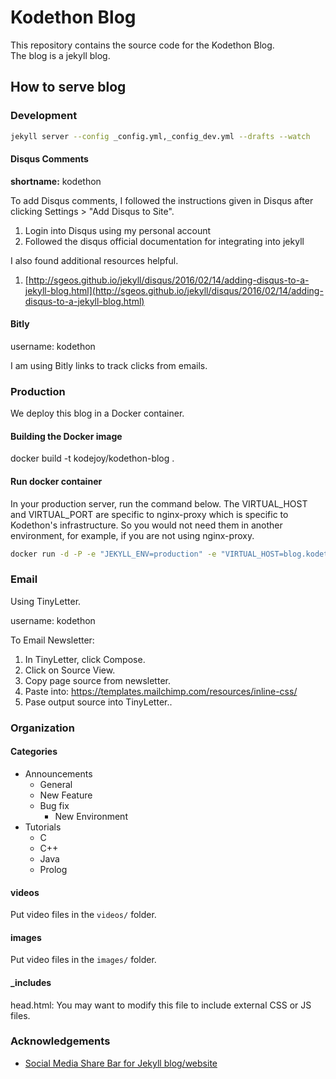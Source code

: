 # Kodethon Blog

This repository contains the source code for the Kodethon Blog.  
The blog is a jekyll blog.

## How to serve blog

### Development

```bash
jekyll server --config _config.yml,_config_dev.yml --drafts --watch
```

#### Disqus Comments

<b>shortname:</b> kodethon

To add Disqus comments, I followed the instructions given in Disqus after
clicking Settings > "Add Disqus to Site".

1. Login into Disqus using my personal account
2. Followed the disqus official documentation for integrating into jekyll

I also found additional resources helpful.

1. [http://sgeos.github.io/jekyll/disqus/2016/02/14/adding-disqus-to-a-jekyll-blog.html](http://sgeos.github.io/jekyll/disqus/2016/02/14/adding-disqus-to-a-jekyll-blog.html)

#### Bitly

username: kodethon

I am using Bitly links to track clicks from emails.

### Production

We deploy this blog in a Docker container.

#### Building the Docker image

docker build -t kodejoy/kodethon-blog .

#### Run docker container

In your production server, run the command below.  The VIRTUAL_HOST and VIRTUAL_PORT are specific to nginx-proxy which is specific to Kodethon's infrastructure.  So you would not need them in another environment, for example, if you are not using nginx-proxy.

```bash
docker run -d -P -e "JEKYLL_ENV=production" -e "VIRTUAL_HOST=blog.kodethon.com" -e "VIRTUAL_PORT=4000" kodejoy/kodethon-blog jekyll s
```

### Email

Using TinyLetter.

username: kodethon

To Email Newsletter:
1. In TinyLetter, click Compose.
2. Click on Source View.
3. Copy page source from newsletter.
4. Paste into: https://templates.mailchimp.com/resources/inline-css/
5. Pase output source into TinyLetter..

### Organization

#### Categories

* Announcements
  * General
  * New Feature
  * Bug fix
	* New Environment
* Tutorials
  * C
  * C++
  * Java
  * Prolog 


#### videos
Put video files in the `videos/` folder.

#### images 
Put video files in the `images/` folder.

#### _includes

head.html: You may want to modify this file to include external CSS or JS files.


### Acknowledgements

* [Social Media Share Bar for Jekyll blog/website](http://mycyberuniverse.com/web/social-media-share-bar-jekyll-blog-website.html)
